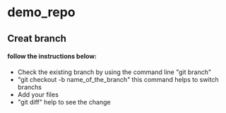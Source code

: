 # demo_repo
## Creat branch
#### follow the instructions below:
* Check the existing branch by using the command line "git branch"
* "git checkout -b name_of_the_branch" this command helps to switch branchs
* Add your files
* "git diff" help to see the change